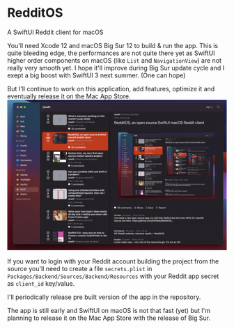 # RedditOS
A SwiftUI Reddit client for macOS

You'll need Xcode 12 and macOS Big Sur 12 to build & run the app. 
This is quite bleeding edge, the performances are not quite there yet as SwiftUI higher order components on macOS (like `List` and `NavigationView`) are not really very smooth yet. I hope it'll improve during Big Sur update cycle and I exept a big boost with SwiftUI 3 next summer. (One can hope)

But I'll continue to work on this application, add features, optimize it and eventually release it on the Mac App Store.
![Image](Images/image1.png?)

If you want to login with your Reddit account building the project from the source you'll need to create a file `secrets.plist` in `Packages/Backend/Sources/Backend/Resources` with your Reddit app secret as `client_id` key/value.

I'll periodically release pre built version of the app in the repository. 

The app is still early and SwiftUI on macOS is not that fast (yet) but I'm planning to release it on the Mac App Store with the release of Big Sur. 
